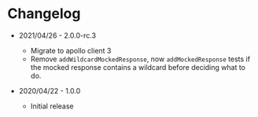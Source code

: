 # Changelog

- 2021/04/26 - 2.0.0-rc.3

  - Migrate to apollo client 3
  - Remove `addWildcardMockedResponse`, now `addMockedResponse` tests if the mocked response contains a wildcard before deciding what to do.

- 2020/04/22 - 1.0.0
  - Initial release
